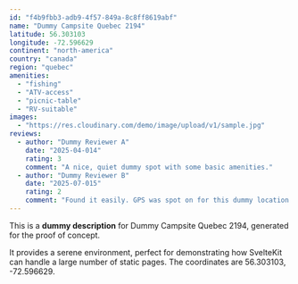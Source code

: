 ```yaml
---
id: "f4b9fbb3-adb9-4f57-849a-8c8ff8619abf"
name: "Dummy Campsite Quebec 2194"
latitude: 56.303103
longitude: -72.596629
continent: "north-america"
country: "canada"
region: "quebec"
amenities:
  - "fishing"
  - "ATV-access"
  - "picnic-table"
  - "RV-suitable"
images:
  - "https://res.cloudinary.com/demo/image/upload/v1/sample.jpg"
reviews:
  - author: "Dummy Reviewer A"
    date: "2025-04-014"
    rating: 3
    comment: "A nice, quiet dummy spot with some basic amenities."
  - author: "Dummy Reviewer B"
    date: "2025-07-015"
    rating: 2
    comment: "Found it easily. GPS was spot on for this dummy location."
---
```


This is a **dummy description** for Dummy Campsite Quebec 2194, generated for the proof of concept.

It provides a serene environment, perfect for demonstrating how SvelteKit can handle a large number of static pages. The coordinates are 56.303103, -72.596629.
